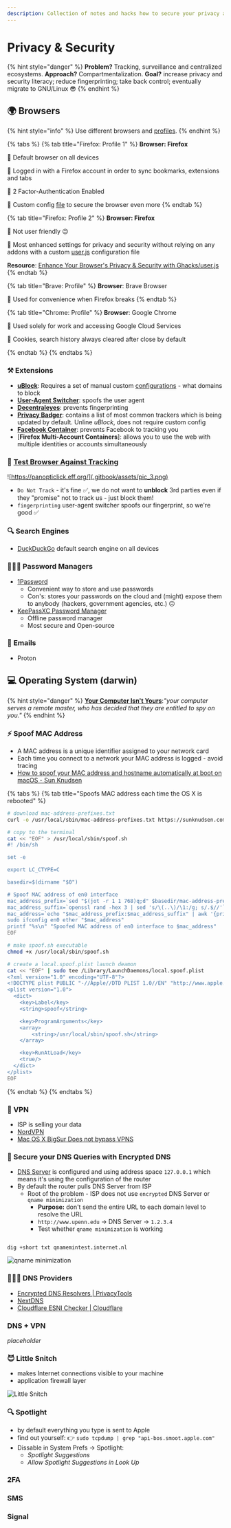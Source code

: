 ```yaml
---
description: Collection of notes and hacks how to secure your privacy and security.
---
```


# Privacy & Security

{% hint style="danger" %}
**Problem?** Tracking, surveillance and centralized ecosystems. **Approach?** Compartmentalization. **Goal?** increase privacy and security literacy; reduce fingerprinting; take back control; eventually migrate to GNU/Linux 😎
{% endhint %}

## 🌍 Browsers

{% hint style="info" %}
Use different browsers and [profiles](https://support.mozilla.org/en-US/kb/dedicated-profiles-firefox-installation#w_what-are-profiles).
{% endhint %}

{% tabs %}
{% tab title="Firefox: Profile 1" %}
**Browser: Firefox**

🔰 Default browser on all devices

🔰 Logged in with a Firefox account in order to sync bookmarks, extensions and tabs

🔰 2 Factor-Authentication Enabled

🔰 Custom config [file](https://ffprofile.com/) to secure the browser even more
{% endtab %}

{% tab title="Firefox: Profile 2" %}
**Browser: Firefox**

🔰 Not user friendly 😉

🔰 Most enhanced settings for privacy and security without relying on any addons with a custom [user.js](https://github.com/arkenfox/user.js/wiki/1.1-Overview) configuration file

**Resource**: [Enhance Your Browser's Privacy & Security with Ghacks/user.js](https://www.youtube.com/watch?v=rkVbsVskqc8&list=PL3cu45aM3C2BwSi8Nj5aBWTrbjbHiXxQo&index=2)
{% endtab %}

{% tab title="Brave: Profile" %}
**Browser**: Brave Browser

🔰 Used for convenience when Firefox breaks
{% endtab %}

{% tab title="Chrome: Profile" %}
**Browser**: Google Chrome

🔰 Used solely for work and accessing Google Cloud Services

🔰 Cookies, search history always cleared after close by default

{% endtab %}
{% endtabs %}

### ⚒️ Extensions

- [**uBlock**](https://addons.mozilla.org/en-US/firefox/addon/ublock-origin/): Requires a set of manual custom [configurations](https://www.maketecheasier.com/ultimate-ublock-origin-superusers-guide/) - what domains to block
- [**User-Agent Switcher**](https://gitlab.com/ntninja/user-agent-switcher): spoofs the user agent
- [**Decentraleyes**](https://addons.mozilla.org/en-US/firefox/addon/decentraleyes/): prevents fingerprinting
- [**Privacy Badger**](https://addons.mozilla.org/en-US/firefox/addon/privacy-badger17/): contains a list of most common trackers which is being updated by default. Unline _uBlock_, does not require custom config
- [**Facebook Container**](https://addons.mozilla.org/en-US/firefox/addon/facebook-container/): prevents Facebook to tracking you
- [**Firefox Multi-Account Containers**]: allows you to use the web with multiple identities or accounts simultaneously

### 🧪 [Test Browser Against Tracking](https://panopticlick.eff.org/) <a id="test-your-browser-against-tracking"></a>

![https://panopticlick.eff.org/](.gitbook/assets/pic_3.png)

- `Do Not Track` - it's fine ✅, we do not want to **unblock** 3rd parties even if they "promise" not to track us - just block them!
- `fingerprinting` user-agent switcher spoofs our fingerprint, so we're good ✅

### 🔍 Search Engines

- [DuckDuckGo](https://duckduckgo.com/) default search engine on all devices

### 🕵🏾‍♀️ Password Managers

- [1Password](https://1password.com/)
  - Convenient way to store and use passwords
  - Con's: stores your passwords on the cloud and \(might\) expose them to anybody \(hackers, government agencies, etc.\) 😖
- [KeePassXC Password Manager](https://keepassxc.org/)
  - Offline password manager
  - Most secure and Open-source

### 📧 Emails

- Proton

## 💻 Operating System \(darwin\)

{% hint style="danger" %}
[**Your Computer Isn't Yours**](https://sneak.berlin/20201112/your-computer-isnt-yours/):_"your computer serves a remote master, who has decided that they are entitled to spy on you."_
{% endhint %}

### ⚡ Spoof MAC Address

- A MAC address is a unique identifier assigned to your network card
- Each time you connect to a network your MAC address is logged - avoid tracing
- [How to spoof your MAC address and hostname automatically at boot on macOS - Sun Knudsen](https://sunknudsen.com/privacy-guides/how-to-spoof-your-mac-address-and-hostname-automatically-at-boot-on-macos)

{% tabs %}
{% tab title="Spoofs MAC address each time the OS X is rebooted" %}

```bash
# download mac-address-prefixes.txt
curl -o /usr/local/sbin/mac-address-prefixes.txt https://sunknudsen.com/static/media/privacy-guides/how-to-spoof-your-mac-address-and-hostname-automatically-at-boot-on-macos/mac-address-prefixes.txt

# copy to the terminal
cat << "EOF" > /usr/local/sbin/spoof.sh
#! /bin/sh

set -e

export LC_CTYPE=C

basedir=$(dirname "$0")

# Spoof MAC address of en0 interface
mac_address_prefix=`sed "$(jot -r 1 1 768)q;d" $basedir/mac-address-prefixes.txt | sed -e 's/[^A-F0-9:]//g'`
mac_address_suffix=`openssl rand -hex 3 | sed 's/\(..\)/\1:/g; s/.$//'`
mac_address=`echo "$mac_address_prefix:$mac_address_suffix" | awk '{print toupper($0)}'`
sudo ifconfig en0 ether "$mac_address"
printf "%s\n" "Spoofed MAC address of en0 interface to $mac_address"
EOF

# make spoof.sh executable
chmod +x /usr/local/sbin/spoof.sh

# create a local.spoof.plist launch deamon
cat << "EOF" | sudo tee /Library/LaunchDaemons/local.spoof.plist
<?xml version="1.0" encoding="UTF-8"?>
<!DOCTYPE plist PUBLIC "-//Apple//DTD PLIST 1.0//EN" "http://www.apple.com/DTDs/PropertyList-1.0.dtd">
<plist version="1.0">
  <dict>
    <key>Label</key>
    <string>spoof</string>

    <key>ProgramArguments</key>
    <array>
        <string>/usr/local/sbin/spoof.sh</string>
    </array>

    <key>RunAtLoad</key>
    <true/>
  </dict>
</plist>
EOF
```

{% endtab %}
{% endtabs %}

### 🚁 VPN

- ISP is selling your data
- [NordVPN](https://nordvpn.com/)
- [Mac OS X BigSur Does not bypass VPNS](https://www.reddit.com/r/vim/comments/k0jjqp/understanding_plugin_commands/)

### 👻 Secure your DNS Queries with Encrypted DNS

- [DNS Server](https://www.lifewire.com/what-is-a-dns-server-2625854) is configured and using address space `127.0.0.1` which means it's using the configuration of the router
- By default the router pulls DNS Server from ISP
  - Root of the problem - ISP does not use `encrypted` DNS Server or `qname minimization`
    - **Purpose:** don't send the entire URL to each domain level to resolve the URL
    - `http://www.upenn.edu` → DNS Server → `1.2.3.4`
    - Test whether `qname minimization` is working

```text

dig +short txt qnamemintest.internet.nl
```

![qname minimization](.gitbook/assets/qname.jpg)

### 👨🏿‍🏭 DNS Providers

- [Encrypted DNS Resolvers \| PrivacyTools](https://www.privacytools.io/providers/dns/)
- [NextDNS](https://my.nextdns.io/b71159/setup)
- [Cloudflare ESNI Checker \| Cloudflare](https://www.cloudflare.com/ssl/encrypted-sni/)

### DNS + VPN

_placeholder_

### 😈 Little Snitch

- makes Internet connections visible to your machine
- application firewall layer

![Little Snitch](.gitbook/assets/snitch.png)

### 🔍 Spotlight

- by default everything you type is sent to Apple
- find out yourself: 👉 `sudo tcpdump | grep "api-bos.smoot.apple.com"`
- Dissable in System Prefs -> Spotlight:
  - _Spotlight Suggestions_
  - _Allow Spotlight Suggestions in Look Up_

### 2FA

### SMS

### Signal
